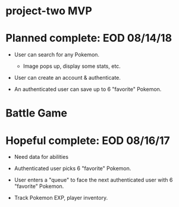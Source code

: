 #####
# project-two MVP
#####
# Planned complete: EOD 08/14/18

* User can search for any Pokemon. 
    * Image pops up, display some stats, etc.

* User can create an account & authenticate.

* An authenticated user can save up to 6 "favorite" Pokemon.

#####
# Battle Game
#####
# Hopeful complete: EOD 08/16/17

* Need data for abilities

* Authenticated user picks 6 "favorite" Pokemon.

* User enters a "queue" to face the next authenticated user with 6 "favorite" Pokemon.

* Track Pokemon EXP, player inventory.